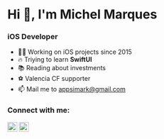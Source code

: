 <h1 align="left">Hi 👋, I'm Michel Marques</h2>
<h3 align="left">iOS Developer</h3>

- 👨‍💻 Working on iOS projects since 2015
- 🔥 Triying to learn **SwiftUI**
- 📚 Reading about investments
- ⚽ Valencia CF supporter
- 📫 Mail me to appsimark@gmail.com


### Connect with me:

<a href="https://twitter.com/michelmarques21" target="blank"><img src="https://cdn.jsdelivr.net/npm/simple-icons@3.0.1/icons/twitter.svg" alt="Asifnnewaz" height="22" width="22" /></a>
<a href="https://linkedin.com/in/michelmarques" target="blank"><img src="https://cdn.jsdelivr.net/npm/simple-icons@3.0.1/icons/linkedin.svg" alt="Asifnewaz" height="22" width="22" /></a>
